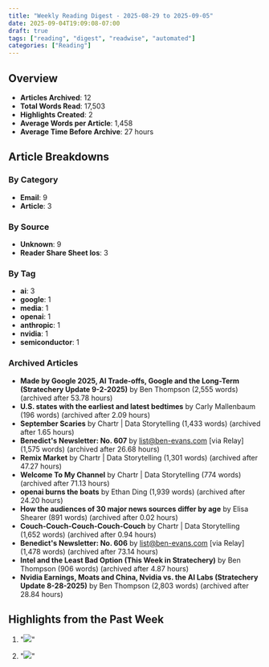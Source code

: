 ```yaml
---
title: "Weekly Reading Digest - 2025-08-29 to 2025-09-05"
date: 2025-09-04T19:09:08-07:00
draft: true
tags: ["reading", "digest", "readwise", "automated"]
categories: ["Reading"]
---
```

## Overview

- **Articles Archived**: 12
- **Total Words Read**: 17,503
- **Highlights Created**: 2
- **Average Words per Article**: 1,458
- **Average Time Before Archive**: 27 hours

## Article Breakdowns

### By Category

- **Email**: 9
- **Article**: 3

### By Source

- **Unknown**: 9
- **Reader Share Sheet Ios**: 3

### By Tag

- **ai**: 3
- **google**: 1
- **media**: 1
- **openai**: 1
- **anthropic**: 1
- **nvidia**: 1
- **semiconductor**: 1

### Archived Articles

- **Made by Google 2025, AI Trade-offs, Google and the Long-Term (Stratechery Update 9-2-2025)** by Ben Thompson (2,555 words) (archived after 53.78 hours)
- **U.S. states with the earliest and latest bedtimes** by Carly Mallenbaum (196 words) (archived after 2.09 hours)
- **September Scaries** by Chartr | Data Storytelling (1,433 words) (archived after 1.65 hours)
- **Benedict's Newsletter: No. 607** by list@ben-evans.com [via Relay] (1,575 words) (archived after 26.68 hours)
- **Remix Market** by Chartr | Data Storytelling (1,301 words) (archived after 47.27 hours)
- **Welcome To My Channel** by Chartr | Data Storytelling (774 words) (archived after 71.13 hours)
- **openai burns the boats** by Ethan Ding (1,939 words) (archived after 24.20 hours)
- **How the audiences of 30 major news sources differ by age** by Elisa Shearer (891 words) (archived after 0.02 hours)
- **Couch-Couch-Couch-Couch-Couch** by Chartr | Data Storytelling (1,652 words) (archived after 0.94 hours)
- **Benedict's Newsletter: No. 606** by list@ben-evans.com [via Relay] (1,478 words) (archived after 73.14 hours)
- **Intel and the Least Bad Option (This Week in Stratechery)** by Ben Thompson (906 words) (archived after 4.87 hours)
- **Nvidia Earnings, Moats and China, Nvidia vs. the AI Labs (Stratechery Update 8-28-2025)** by Ben Thompson (2,803 words) (archived after 28.84 hours)

## Highlights from the Past Week

1. "![](https://media.sailthru.com/fss/fvl7w8/2c02e3d2-200d-45ce-b5ff-4969ece6a1a0/updated+powerball+newsy-min.png)"

2. "![](https://substackcdn.com/image/fetch/$s_!ZUVI!,w_1456,c_limit,f_auto,q_auto:good,fl_progressive:steep/https%3A%2F%2Fsubstack-post-media.s3.amazonaws.com%2Fpublic%2Fimages%2F32c1632f-5ca1-4b78-8ae2-796e849ba69a_2048x1917.png)"
